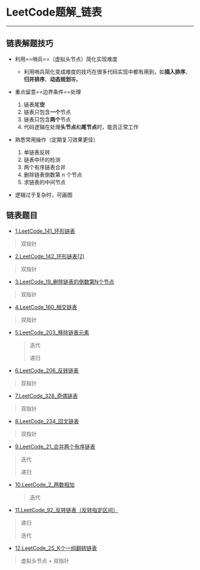 # LeetCode题解_链表

---

## 链表解题技巧

* 利用==哨兵==（虚拟头节点）简化实现难度
  * 利用哨兵简化变成难度的技巧在很多代码实现中都有用到，如**插入排序**、**归并排序**、**动态规划**等。

* 重点留意==边界条件==处理
  1. 链表尾**空**
  2. 链表只包含**一个**节点
  3. 链表只包含**两个**节点
  4. 代码逻辑在处理**头节点**和**尾节点**时，能否正常工作
* 熟悉常用操作（定期复习效果更佳）
  1. 单链表反转
  2. 链表中环的检测
  3. 两个有序链表合并
  4. 删除链表倒数第 n 个节点
  5.  求链表的中间节点
* 逻辑过于复杂时，可画图

## 链表题目

* [1.LeetCode_141_环形链表](https://github.com/AnthonyCJ/CS-Notes/blob/trunk/notes/algorithm/leetcode/datastructure/linkedlist/LeetCode_141_环形链表.md)

> 双指针

* [2.LeetCode_142_环形链表(2)](https://github.com/AnthonyCJ/CS-Notes/blob/trunk/notes/algorithm/leetcode/datastructure/linkedlist/LeetCode_142_环形链表(2).md)

> 双指针

* [3.LeetCode_19_删除链表的倒数第N个节点](https://github.com/AnthonyCJ/CS-Notes/blob/trunk/notes/algorithm/leetcode/datastructure/linkedlist/LeetCode_19_删除链表的倒数第N个节点.md)

> 双指针

* [4.LeetCode_160_相交链表](https://github.com/AnthonyCJ/CS-Notes/blob/trunk/notes/algorithm/leetcode/datastructure/linkedlist/LeetCode_160_相交链表.md)

> 双指针

* [5.LeetCode_203_移除链表元素](https://github.com/AnthonyCJ/CS-Notes/blob/trunk/notes/algorithm/leetcode/datastructure/linkedlist/LeetCode_203_移除链表元素.md)

  > 迭代
  >
  > 递归

* [6.LeetCode_206_反转链表](https://github.com/AnthonyCJ/CS-Notes/blob/trunk/notes/algorithm/leetcode/datastructure/linkedlist/LeetCode_206_反转链表.md)

> 双指针
>

* [7.LeetCode_328_奇偶链表](https://github.com/AnthonyCJ/CS-Notes/blob/trunk/notes/algorithm/leetcode/datastructure/linkedlist/LeetCode_328_奇偶链表.md)

> 双指针

* [8.LeetCode_234_回文链表](https://github.com/AnthonyCJ/CS-Notes/blob/trunk/notes/algorithm/leetcode/datastructure/linkedlist/LeetCode_234_回文链表.md)

> 双指针

* [9.LeetCode_21_合并两个有序链表](https://github.com/AnthonyCJ/CS-Notes/blob/trunk/notes/algorithm/leetcode/datastructure/linkedlist/LeetCode_21_合并两个有序链表.md)

> 迭代
>
> 递归

* [10.LeetCode_2_两数相加](https://github.com/AnthonyCJ/CS-Notes/blob/trunk/notes/algorithm/leetcode/datastructure/linkedlist/LeetCode_2_两数相加.md)

  > 迭代

* [11.LeetCode_92_反转链表（反转指定区间）](https://github.com/AnthonyCJ/CS-Notes/blob/trunk/notes/algorithm/leetcode/datastructure/linkedlist/LeetCode_92_反转链表（反转指定区间）.md)

> 递归
>
> 迭代

* [12.LeetCode_25_K个一组翻转链表](https://github.com/AnthonyCJ/CS-Notes/blob/trunk/notes/algorithm/leetcode/datastructure/linkedlist/LeetCode_25_K个一组翻转链表.md)

> 虚拟头节点 + 双指针
